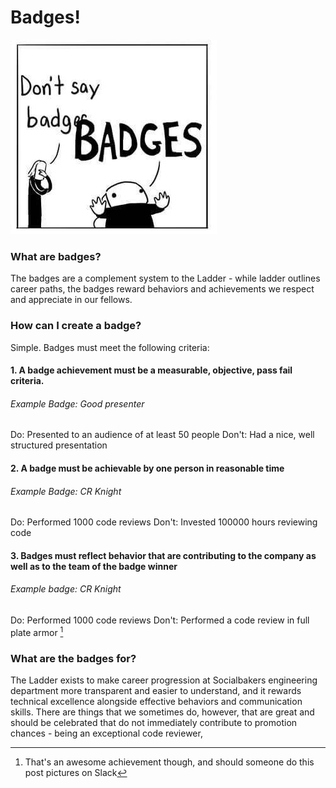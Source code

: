 # Badges!

![alt text](Badges.jpg "Badges!")


### What are badges?
The badges are a complement system to the Ladder - while ladder outlines career paths, the badges reward behaviors and achievements we respect and appreciate in our fellows.

### How can I create a badge?
Simple. Badges must meet the following criteria:
#### 1. A badge achievement must be a measurable, objective, pass fail criteria.
###### Example Badge: *Good presenter*
Do: Presented to an audience of at least 50 people
Don't: Had a nice, well structured presentation

#### 2. A badge must be achievable by one person in reasonable time
###### Example Badge: *CR Knight*
Do: Performed 1000 code reviews
Don't: Invested 100000 hours reviewing code

#### 3. Badges must reflect behavior that are contributing to the company as well as to the team of the badge winner
###### Example badge: *CR Knight*
Do: Performed 1000 code reviews
Don't: Performed a code review in full plate armor [^1]



### What are the badges for?
The Ladder exists to make career progression at Socialbakers engineering department more transparent and easier to understand, and it rewards technical excellence alongside effective behaviors and communication skills.
There are things that we sometimes do, however, that are great and should be celebrated that do not immediately contribute to promotion chances - being an exceptional code reviewer,




[^1]: That's an awesome achievement though, and should someone do this post pictures on Slack

